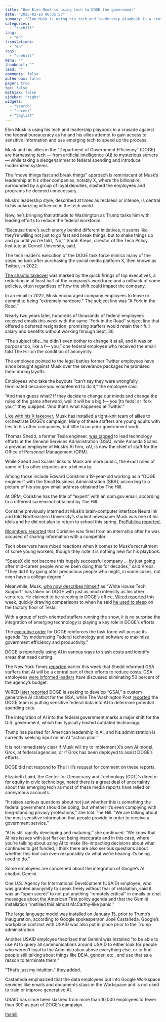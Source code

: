 ```yaml
---
title: "How Elon Musk is using tech to DOGE the government"
date: "2025-02-10 06:05:53"
summary: "Elon Musk is using his tech and leadership playbook in a crusade against the federal bureaucracy as he and his allies attempt to gain access to sensitive information and use emerging tech to speed up the process. Musk and his allies in the “Department of Government Efficiency” (DOGE) are harnessing..."
categories:
  - "thehill"
lang:
  - "en"
translations:
  - "en"
tags:
  - "thehill"
menu: ""
thumbnail: ""
lead: ""
comments: false
authorbox: false
pager: true
toc: false
mathjax: false
sidebar: "right"
widgets:
  - "search"
  - "recent"
  - "taglist"
---
```


Elon Musk is using his tech and leadership playbook in a crusade against the federal bureaucracy as he and his allies attempt to gain access to sensitive information and use emerging tech to speed up the process.

Musk and his allies in the “Department of Government Efficiency” (DOGE) are harnessing tech — from artificial intelligence (AI) to mysterious servers — while taking a sledgehammer to federal spending and introduce modernized systems.

The “move things fast and break things” approach is reminiscent of Musk’s leadership at his other companies, notably X, where the billionaire, surrounded by a group of loyal deputies, slashed the employees and programs he deemed unnecessary.

Musk’s leadership style, described at times as reckless or intense, is central to his polarizing influence in the tech world.

Now, he’s bringing that attitude to Washington as Trump tasks him with leading efforts to reduce the federal workforce.

“Because there’s such energy behind different initiatives, it seems like they’re willing not just to go fast and break things, but to shake things up and go until you’re told, ‘No,'” Sarah Kreps, director of the Tech Policy Institute at Cornell University, said.

The tech leader’s execution of the DOGE task force mimics many of the steps he took after purchasing the social media platform X, then known as Twitter, in 2022.

[The chaotic takeover](https://thehill.com/policy/technology/4279905-elon-musks-twitter-is-a-44-billion-albatross-a-year-later/) was marked by the quick firings of top executives, a reduction in at least half of the company’s workforce and a rollback of some policies, often regardless of how the shift could impact the company.

In an email in 2022, Musk encouraged company employees to leave or commit to being “extremely hardcore.” The subject line was “A Fork in the Road.”

Nearly two years later, hundreds of thousands of federal employees received emails this week with the same “Fork in the Road” subject line that offered a deferred resignation, promising staffers would retain their full salary and benefits without working through Sept. 30.

“The subject title…he didn’t even bother to change it at all, and it was on purpose too, like a f— you,” one federal employee who received the email told The Hill on the condition of anonymity.

The employee pointed to the legal battles former Twitter employees have since brought against Musk over the severance packages he promised them during layoffs.

Employees who take the buyouts “can’t say they were wrongfully terminated because you volunteered to do it,” the employee said.

“And then guess what? If they decide to change our minds and change the rules of the game afterward, well it will be a big f— you [to feds] or ‘fork you’,” they quipped. “And that’s what happened at Twitter.”

[Like with his X takeover](https://www.businessinsider.com/elon-musk-adds-allies-twitter-staff-plans-layoffs-for-monday-2022-10), Musk has installed a tight-knit team of allies to orchestrate DOGE’s campaign. Many of these staffers are young adults with ties to his other companies, but little to no prior government work.

Thomas Shedd, a former Tesla engineer, [was tapped](https://www.gsa.gov/about-us/newsroom/news-releases/gsa-announces-new-commissioners-tts-director-and-general-counsel-01242025) to lead technology efforts at the General Services Administration (GSA), while Amanda Scales, a previous employee of Musk’s AI firm, xAI, is now the chief of staff for the Office of Personnel Management (OPM).

While Shedd and Scales’ links to Musk are more public, the exact roles of some of his other deputies are a bit murky.

Among those include Edward Coristine a 19-year-old working as a “DOGE engineer” with the Small Business Administration (SBA), according to a picture of his sba.gov email address obtained by The Hill.

At OPM, Coristine has the title of “expert” with an opm.gov email, according to a different screenshot obtained by The Hill.

Coristine previously interned at Musk’s brain-computer interface Neuralink and told Northeastern University’s student newspaper Musk was one of his idols and he did not plan to return to school this spring, [ProPublica reported.](https://projects.propublica.org/elon-musk-doge-tracker/)

[Bloomberg reported](https://www.bloomberg.com/news/articles/2025-02-07/musk-s-doge-teen-was-fired-by-cybersecurity-firm-for-leaking-company-secrets?accessToken=eyJhbGciOiJIUzI1NiIsInR5cCI6IkpXVCJ9.eyJzb3VyY2UiOiJTdWJzY3JpYmVyR2lmdGVkQXJ0aWNsZSIsImlhdCI6MTczODk1NzgyMSwiZXhwIjoxNzM5NTYyNjIxLCJhcnRpY2xlSWQiOiJTUkJXMTlUMVVNMFcwMCIsImJjb25uZWN0SWQiOiIyQjE3NzFFOTlEODc0QzRDOTY1Njg1RTZBQkJGM0QwRCJ9.PzPv9vq6-ukfVt3y5WF0PBy_lGW7WBwsNaXdP8fUOSo) that Coristine was fired from an internship after he was accused of sharing information with a competitor.

Tech observers have mixed reactions when it comes to Musk’s recruitment of some young workers, though they note it is nothing new for his playbook.

“SpaceX did not become this hugely successful company … by just going after mid-career people who’ve been doing this for decades,” said Kreps. “They did it by going after precocious people who might, in some cases, not even have a college degree.”

Meanwhile, Musk, [who now describes himself](https://x.com/elonmusk) as “White House Tech Support” has taken on DOGE with just as much intensity as his other ventures. He claimed to be sleeping in DOGE’s office[,](https://www.wired.com/story/elon-musk-sleeping-doge-office/) [Wired reported](https://www.wired.com/story/elon-musk-sleeping-doge-office/) this week, quickly drawing comparisons to when he said [he used to sleep](https://www.ndtv.com/offbeat/elon-musk-once-used-to-sleep-on-tesla-factory-floor-heres-why-5143046) on the factory floor of Tesla.

With a group of tech-oriented staffers running the show, it is no surprise the integration of emerging technology is playing a key role in DOGE’s efforts.

The [executive order](https://www.whitehouse.gov/presidential-actions/2025/01/establishing-and-implementing-the-presidents-department-of-government-efficiency/) for DOGE reinforces the task force will pursue its agenda “by modernizing Federal technology and software to maximize government efficiency and productivity.”

DOGE is reportedly using AI in various ways to slash costs and identify areas that need cutting.

The New York Times [reported](https://www.nytimes.com/2025/02/03/technology/musk-allies-ai-government.html) earlier this week that Shedd informed GSA staffers that AI will be a central part of their efforts to reduce costs. GSA employees [were informed leaders](https://www.nytimes.com/2025/02/04/us/politics/gsa-staff-cuts-trump.html) have discussed eliminating 50 percent of the agency’s budget.

WIRED [later reported](https://www.wired.com/story/doge-chatbot-ai-first-agenda/) DOGE is seeking to develop “GSAi,” a custom generative AI chatbot for the GSA, while The Washington Post [reported](https://www.washingtonpost.com/nation/2025/02/06/elon-musk-doge-ai-department-education/) the DOGE team is putting sensitive federal data into AI to determine potential spending cuts.

The integration of AI into the federal government marks a major shift for the U.S. government, which has typically hosted outdated technology.

Trump has pushed for American leadership in AI, and his administration is currently seeking input on an AI “action plan.”

It is not immediately clear if Musk will try to implement X’s own AI model, Grok, at federal agencies, or if Grok has been deployed to assist DOGE’s efforts.

DOGE did not respond to The Hill’s request for comment on these reports.

Elizabeth Laird, the Center for Democracy and Technology (CDT)’s director for equity in civic technology, noted there is a great deal of uncertainty about this emerging tech as most of these media reports have relied on anonymous accounts.

“It raises serious questions about not just whether this is something the federal government should be doing, but whether it’s even complying with long-standing privacy protections,” she told The Hill. “We are talking about the most sensitive information that people provide in order to receive a government service.”

“AI is still rapidly developing and maturing,” she continued. “We know that AI has issues with just flat out being inaccurate and in this case, where you’re talking about using AI to make life-impacting decisions about what continues to get funded, I think there are also serious questions about whether this tool can even responsibly do what we’re hearing it’s being used to do.”

Some employees are concerned about the integration of Google’s AI chatbot Gemini.

One U.S. Agency for International Development (USAID) employee, who was granted anonymity to speak freely without fear of retaliation, said it was an “open secret” to not put anything “remotely critical” in emails or chat messages about the American First policy agenda and that the Gemini installation “instilled this almost McCarthy-like panic.”

The large language model [was installed on January 15](https://workspace.google.com/blog/product-announcements/empowering-businesses-with-ai?e=48754805), prior to Trump’s inauguration, according to Google spokesperson José Castañeda. Google’s workplace contract with USAID was also put in place prior to the Trump administration.

Another USAID employee theorized that Gemini was installed “to be able to use AI to query all communications around USAID to either look for people who weren’t loyal to the Administration above everything else, or to find people still talking about things like DEIA, gender, etc., and use that as a reason to terminate them.”

“That’s just my intuition,” they added.

Castañeda emphasized that the data employees put into Google Workspace services like emails and documents stays in the Workspace and is not used to train or improve generative AI.

USAID has since been slashed from more than 10,000 employees to fewer than 300 as part of DOGE’s campaign.

[thehill](https://thehill.com/policy/technology/5133585-elon-musk-doge-reforms/)
